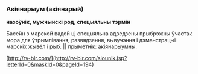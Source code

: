 ### Акіянарыум (акіянарый)
**назоўнік, мужчынскі род, спецыяльны тэрмін**

Басейн з марской вадой ці спецыяльна адведзены прыбрэжны ўчастак мора для ўтрымлівання, развядзення, вывучэння і дэманстрацыі марскіх жывёл і рыб. || прыметнік: акіянарыумны.

<a rel="author">[http://rv-blr.com/](http://rv-blr.com/slounik.jsp?letterId=0&maskId=0&pageId=194)</a>
